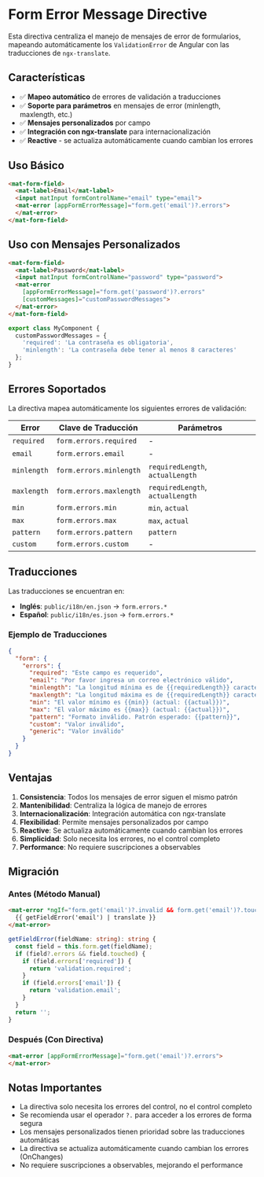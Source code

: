 # Form Error Message Directive

Esta directiva centraliza el manejo de mensajes de error de formularios, mapeando automáticamente los `ValidationError` de Angular con las traducciones de `ngx-translate`.

## Características

- ✅ **Mapeo automático** de errores de validación a traducciones
- ✅ **Soporte para parámetros** en mensajes de error (minlength, maxlength, etc.)
- ✅ **Mensajes personalizados** por campo
- ✅ **Integración con ngx-translate** para internacionalización
- ✅ **Reactive** - se actualiza automáticamente cuando cambian los errores

## Uso Básico

```html
<mat-form-field>
  <mat-label>Email</mat-label>
  <input matInput formControlName="email" type="email">
  <mat-error [appFormErrorMessage]="form.get('email')?.errors">
  </mat-error>
</mat-form-field>
```

## Uso con Mensajes Personalizados

```html
<mat-form-field>
  <mat-label>Password</mat-label>
  <input matInput formControlName="password" type="password">
  <mat-error 
    [appFormErrorMessage]="form.get('password')?.errors"
    [customMessages]="customPasswordMessages">
  </mat-error>
</mat-form-field>
```

```typescript
export class MyComponent {
  customPasswordMessages = {
    'required': 'La contraseña es obligatoria',
    'minlength': 'La contraseña debe tener al menos 8 caracteres'
  };
}
```

## Errores Soportados

La directiva mapea automáticamente los siguientes errores de validación:

| Error | Clave de Traducción | Parámetros |
|-------|-------------------|------------|
| `required` | `form.errors.required` | - |
| `email` | `form.errors.email` | - |
| `minlength` | `form.errors.minlength` | `requiredLength`, `actualLength` |
| `maxlength` | `form.errors.maxlength` | `requiredLength`, `actualLength` |
| `min` | `form.errors.min` | `min`, `actual` |
| `max` | `form.errors.max` | `max`, `actual` |
| `pattern` | `form.errors.pattern` | `pattern` |
| `custom` | `form.errors.custom` | - |

## Traducciones

Las traducciones se encuentran en:

- **Inglés**: `public/i18n/en.json` → `form.errors.*`
- **Español**: `public/i18n/es.json` → `form.errors.*`

### Ejemplo de Traducciones

```json
{
  "form": {
    "errors": {
      "required": "Este campo es requerido",
      "email": "Por favor ingresa un correo electrónico válido",
      "minlength": "La longitud mínima es de {{requiredLength}} caracteres (actual: {{actualLength}})",
      "maxlength": "La longitud máxima es de {{requiredLength}} caracteres (actual: {{actualLength}})",
      "min": "El valor mínimo es {{min}} (actual: {{actual}})",
      "max": "El valor máximo es {{max}} (actual: {{actual}})",
      "pattern": "Formato inválido. Patrón esperado: {{pattern}}",
      "custom": "Valor inválido",
      "generic": "Valor inválido"
    }
  }
}
```

## Ventajas

1. **Consistencia**: Todos los mensajes de error siguen el mismo patrón
2. **Mantenibilidad**: Centraliza la lógica de manejo de errores
3. **Internacionalización**: Integración automática con ngx-translate
4. **Flexibilidad**: Permite mensajes personalizados por campo
5. **Reactive**: Se actualiza automáticamente cuando cambian los errores
6. **Simplicidad**: Solo necesita los errores, no el control completo
7. **Performance**: No requiere suscripciones a observables

## Migración

### Antes (Método Manual)
```html
<mat-error *ngIf="form.get('email')?.invalid && form.get('email')?.touched">
  {{ getFieldError('email') | translate }}
</mat-error>
```

```typescript
getFieldError(fieldName: string): string {
  const field = this.form.get(fieldName);
  if (field?.errors && field.touched) {
    if (field.errors['required']) {
      return 'validation.required';
    }
    if (field.errors['email']) {
      return 'validation.email';
    }
  }
  return '';
}
```

### Después (Con Directiva)
```html
<mat-error [appFormErrorMessage]="form.get('email')?.errors">
</mat-error>
```

## Notas Importantes

- La directiva solo necesita los errores del control, no el control completo
- Se recomienda usar el operador `?.` para acceder a los errores de forma segura
- Los mensajes personalizados tienen prioridad sobre las traducciones automáticas
- La directiva se actualiza automáticamente cuando cambian los errores (OnChanges)
- No requiere suscripciones a observables, mejorando el performance
